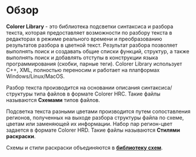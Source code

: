 # Обзор

**Colorer Library** - это библиотека подсветки синтаксиса и разбора текста, которая предоставляет возможности по разбору текста в редакторах в режиме реального времени и преобразованию результатов разбора в цветной текст. Результат разбора позволяет выполнять поиск и создавать общие списки функций, структур, а также выполнять поиск и добавлять отступы в конструкции языка программирования (скобки, парные теги). Colorer Library использует C++, XML, полностью переносим и работает на платформах Windows/Linux/MacOS.

Разбор текста производится на основании описания синтаксиса/структуры типа файлов в формате Colorer HRC. Такие файлы называются **Схемами** типов файлов.

Подсветка текста разными цветами производится путем сопоставления регионов, полученных на выходе разбора структуры файла по схеме, цветам или заменяющей их информации. Набор пар регион-цвет задается в формате Colorer HRD. Такие файлы называются **Стилями раскраски**.

Схемы и стили раскраски объединяются в [**библиотеку схем**](catalog-base.md).